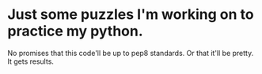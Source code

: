 # Just some puzzles I'm working on to practice my python.

No promises that this code'll be up to pep8 standards. Or that it'll be pretty. It gets results. 
